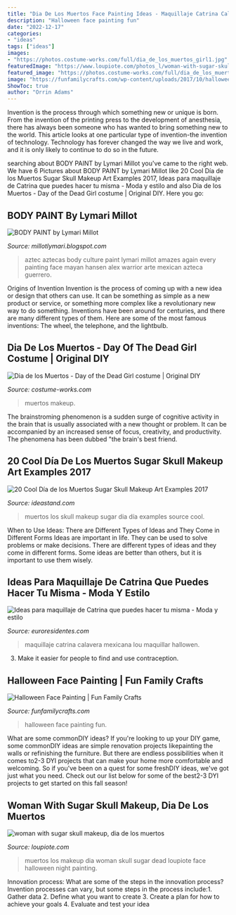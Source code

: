```yaml
---
title: "Dia De Los Muertos Face Painting Ideas - Maquillaje Catrina Calavera Mexicana Lou Maquillar Hallowen"
description: "Halloween face painting fun"
date: "2022-12-17"
categories:
- "ideas"
tags: ["ideas"]
images:
- "https://photos.costume-works.com/full/dia_de_los_muertos_girl1.jpg"
featuredImage: "https://www.loupiote.com/photos_l/woman-with-sugar-skull-makeup-dia-de-los-muertos-22380281037.jpg"
featured_image: "https://photos.costume-works.com/full/dia_de_los_muertos_girl1.jpg"
image: "https://funfamilycrafts.com/wp-content/uploads/2017/10/halloween-face-painting-ideas-683x1024.jpg"
ShowToc: true
author: "Orrin Adams"
---
```



Invention is the process through which something new or unique is born. From the invention of the printing press to the development of anesthesia, there has always been someone who has wanted to bring something new to the world. This article looks at one particular type of invention-the invention of technology. Technology has forever changed the way we live and work, and it is only likely to continue to do so in the future.

	

		
searching about BODY PAINT by Lymari Millot you've came to the right web. We have 6 Pictures about BODY PAINT by Lymari Millot like 20 Cool Día de los Muertos Sugar Skull Makeup Art Examples 2017, Ideas para maquillaje de Catrina que puedes hacer tu misma - Moda y estilo and also Dia de los Muertos - Day of the Dead Girl costume | Original DIY. Here you go:
		
    
## BODY PAINT By Lymari Millot

<img loading=lazy src="https://4.bp.blogspot.com/-xtDonrgNKmM/UWj-WoJ_b4I/AAAAAAAAAPU/QgTn8b5IIVg/s1600/222051_10150561917260013_701115012_18163328_3702474_n.jpg" onerror="this.onerror=null;this.src='https://tse2.mm.bing.net/th?id=OIP.BhNnCB-3itHMq04Ol6lRBgHaLH&amp;pid=15.1';" alt="BODY PAINT by Lymari Millot">

_Source: millotlymari.blogspot.com_

>aztec aztecas body culture paint lymari millot amazes again every painting face mayan hansen alex warrior arte mexican azteca guerrero. 

	

Origins of Invention
Invention is the process of coming up with a new idea or design that others can use. It can be something as simple as a new product or service, or something more complex like a revolutionary new way to do something. Inventions have been around for centuries, and there are many different types of them. Here are some of the most famous inventions: The wheel, the telephone, and the lightbulb.

    
## Dia De Los Muertos - Day Of The Dead Girl Costume | Original DIY

<img loading=lazy src="https://photos.costume-works.com/full/dia_de_los_muertos_girl1.jpg" onerror="this.onerror=null;this.src='https://tse1.mm.bing.net/th?id=OIP.wOeFlCqEAIZumiq4XPUvdwHaLJ&amp;pid=15.1';" alt="Dia de los Muertos - Day of the Dead Girl costume | Original DIY">

_Source: costume-works.com_

>muertos makeup. 

	

The brainstroming phenomenon is a sudden surge of cognitive activity in the brain that is usually associated with a new thought or problem. It can be accompanied by an increased sense of focus, creativity, and productivity. The phenomena has been dubbed "the brain's best friend.

    
## 20 Cool Día De Los Muertos Sugar Skull Makeup Art Examples 2017

<img loading=lazy src="http://ideastand.com/wp-content/uploads/2014/05/dia-de-los-muertos/5-dia-de-los-muertos-make-up.jpg" onerror="this.onerror=null;this.src='https://tse4.mm.bing.net/th?id=OIP.9ULs1um6JGlCjgg0bL6I1wAAAA&amp;pid=15.1';" alt="20 Cool Día de los Muertos Sugar Skull Makeup Art Examples 2017">

_Source: ideastand.com_

>muertos los skull makeup sugar dia día examples source cool. 

	

When to Use Ideas: There are Different Types of Ideas and They Come in Different Forms
Ideas are important in life. They can be used to solve problems or make decisions. There are different types of ideas and they come in different forms. Some ideas are better than others, but it is important to use them wisely.

    
## Ideas Para Maquillaje De Catrina Que Puedes Hacer Tu Misma - Moda Y Estilo

<img loading=lazy src="http://2.bp.blogspot.com/-3-0T1mVV0rM/VhPMuAx9V9I/AAAAAAAATkg/6cRDe8juvsM/s1600/maquillaje-calavera-mexicana-2.jpg" onerror="this.onerror=null;this.src='https://tse3.mm.bing.net/th?id=OIP.2w79y0GTQQHSdmgtsFIc4AHaLF&amp;pid=15.1';" alt="Ideas para maquillaje de Catrina que puedes hacer tu misma - Moda y estilo">

_Source: euroresidentes.com_

>maquillaje catrina calavera mexicana lou maquillar hallowen. 

	

3. Make it easier for people to find and use contraception.

    
## Halloween Face Painting | Fun Family Crafts

<img loading=lazy src="https://funfamilycrafts.com/wp-content/uploads/2017/10/halloween-face-painting-ideas-683x1024.jpg" onerror="this.onerror=null;this.src='https://tse2.mm.bing.net/th?id=OIP.bSKNBGmRpj2FAUiUYlDF5AHaLG&amp;pid=15.1';" alt="Halloween Face Painting | Fun Family Crafts">

_Source: funfamilycrafts.com_

>halloween face painting fun. 

	

What are some commonDIY ideas?
If you're looking to up your DIY game, some commonDIY ideas are simple renovation projects likepainting the walls or refinishing the furniture. But there are endless possibilities when it comes to2-3 DYI projects that can make your home more comfortable and welcoming. So if you've been on a quest for some freshDIY ideas, we've got just what you need. Check out our list below for some of the best2-3 DYI projects to get started on this fall season!

    
## Woman With Sugar Skull Makeup, Dia De Los Muertos

<img loading=lazy src="https://www.loupiote.com/photos_l/woman-with-sugar-skull-makeup-dia-de-los-muertos-22380281037.jpg" onerror="this.onerror=null;this.src='https://tse3.mm.bing.net/th?id=OIP.yevjJg5LtqTPki9rCFdVSQHaLF&amp;pid=15.1';" alt="woman with sugar skull makeup, dia de los muertos">

_Source: loupiote.com_

>muertos los makeup dia woman skull sugar dead loupiote face halloween night painting. 

	

Innovation process: What are some of the steps in the innovation process?
Invention processes can vary, but some steps in the process include:1. Gather data 2. Define what you want to create 3. Create a plan for how to achieve your goals 4. Evaluate and test your idea 
